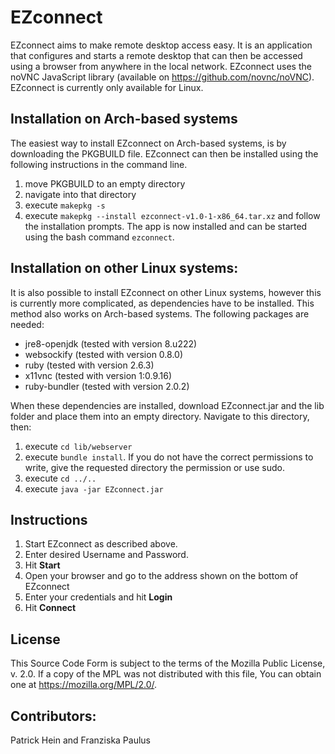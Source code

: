 EZconnect
===

EZconnect aims to make remote desktop access easy. It is an application that configures and starts a remote desktop that can then be accessed using a browser from anywhere in the local network. EZconnect uses the noVNC JavaScript library (available on https://github.com/novnc/noVNC). EZconnect is currently only available for Linux.

Installation on Arch-based systems
---

The easiest way to install EZconnect on Arch-based systems, is by downloading the PKGBUILD file. EZconnect can then be installed using the following instructions in the command line.
1. move PKGBUILD to an empty directory
2. navigate into that directory
3. execute ```makepkg -s```
4. execute ```makepkg --install ezconnect-v1.0-1-x86_64.tar.xz``` and follow the installation prompts. The app is now installed and can be started using the bash command ```ezconnect```.

Installation on other Linux systems:
---

It is also possible to install EZconnect on other Linux systems, however this is currently more complicated, as dependencies have to be installed. This method also works on Arch-based systems. The following packages are needed:

- jre8-openjdk (tested with version 8.u222)
- websockify (tested with version 0.8.0)
- ruby (tested with version 2.6.3)
- x11vnc (tested with version 1:0.9.16)
- ruby-bundler (tested with version 2.0.2)

When these dependencies are installed, download EZconnect.jar and the lib folder and place them into an empty directory. Navigate to this directory, then:

1. execute ```cd lib/webserver``` 
2. execute ```bundle install```. If you do not have the correct permissions to write, give the requested directory the permission or use sudo. 
3. execute ```cd ../..``` 
4. execute ```java -jar EZconnect.jar```

Instructions
---

1. Start EZconnect as described above.
1. Enter desired Username and Password.
1. Hit **Start**
3. Open your browser and go to the address shown on the bottom of EZconnect
1. Enter your credentials and hit **Login**
1. Hit **Connect**

License
---

This Source Code Form is subject to the terms of the Mozilla Public License, v. 2.0. If a copy of the MPL was not distributed with this file, You can obtain one at https://mozilla.org/MPL/2.0/.

Contributors:
---

Patrick Hein and Franziska Paulus
